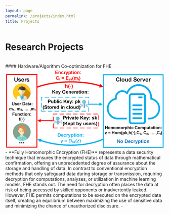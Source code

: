 ```yaml
---
layout: page
permalink: /projects/index.html
title: Projects
---
```


# Research Projects
<br>
#### Hardware/Algorithm Co-optimization for FHE

<center>
<img src="/images/fheintro.png">
</center>
  - **Fully Homomorphic Encryption (FHE)** represents a data security technique that ensures the encrypted status of data through mathematical confirmation, offering an unprecedented degree of assurance about the storage and handling of data. In contrast to conventional encryption methods that only safeguard data during storage or transmission, requiring decryption for computations, analyses, or utilization in machine learning models, FHE stands out. The need for decryption often places the data at risk of being accessed by skilled opponents or inadvertently leaked. However, FHE permits computations to be executed on the encrypted data itself, creating an equilibrium between maximizing the use of sensitive data and minimizing the chance of unauthorized disclosure.
- 
<br>


